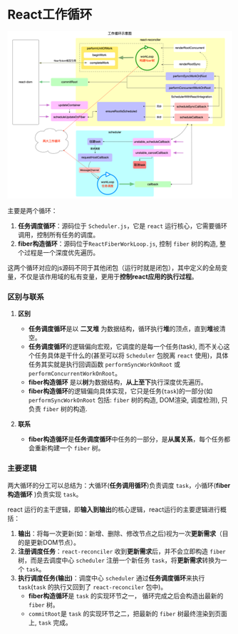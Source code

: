 # React工作循环


![React工作循环](attachments/React工作循环.png)

主要是两个循环：

1. **任务调度循环**：源码位于 `Scheduler.js`，它是 `react` 运行核心，它需要循环调用，控制所有任务的调度。
2. **fiber构造循环**：源码位于`ReactFiberWorkLoop.js`, 控制 `fiber` 树的构造, 整个过程是一个深度优先遍历。

这两个循环对应的js源码不同于其他闭包（运行时就是闭包），其中定义的全局变量，不仅是该作用域的私有变量，更用于**控制react应用的执行过程**。

### 区别与联系

1. **区别**
    * **任务调度循环**是以 **二叉堆** 为数据结构，循环执行**堆**的顶点，直到**堆**被清空。
    * **任务调度循环**的逻辑偏向宏观，它调度的是每一个任务(task), 而不关心这个任务具体是干什么的(甚至可以将 `Scheduler` 包脱离 `react` 使用)，具体任务其实就是执行回调函数 `performSyncWorkOnRoot` 或 `performConcurrentWorkOnRoot`。
    * **fiber构造循环** 是以**树**为数据结构，**从上至下**执行深度优先遍历。
    * **fiber构造循环**的逻辑偏向具体实现，它只是任务(`task`)的一部分(如 `performSyncWorkOnRoot` 包括: `fiber` 树的构造, DOM渲染, 调度检测), 只负责 `fiber` 树的构造.

2. **联系**
    * **fiber构造循环**是**任务调度循环**中任务的一部分，是**从属关系**，每个任务都会重新构建一个 `fiber` 树。


### 主要逻辑

两大循环的分工可以总结为：大循环(**任务调用循环**)负责调度 `task`，小循环(**fiber构造循环** )负责实现 `task`。

react 运行的主干逻辑，即**输入到输出**的核心逻辑，react运行的主要逻辑进行概括：

1. **输出**：将每一次更新(如：新增、删除、修改节点之后)视为一次**更新需求**（目的是更新DOM节点）。
2. **注册调度任务**：`react-reconciler` 收到**更新需求**后，并不会立即构造 `fiber` 树，而是去调度中心 `scheduler` 注册一个新任务 `task`，将**更新需求**转换为一个 `task`。
3. **执行调度任务(输出)**：调度中心 `scheduler` 通过**任务调度循环**来执行 `task`(`task` 的执行又回到了 `react-reconciler` 包中)。
    * **fiber构造循环**是 `task` 的实现环节之一， 循环完成之后会构造出最新的 `fiber` 树。
    * `commitRoot`是 `task` 的实现环节之二，把最新的 `fiber` 树最终渲染到页面上, `task` 完成。